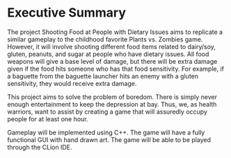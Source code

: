 # Executive Summary
The project Shooting Food at People with Dietary Issues aims to replicate a similar gameplay to the childhood favorite Plants vs. Zombies game. However, it will involve shooting different food items related to dairy/soy, gluten, peanuts, and sugar at people who have dietary issues. All food weapons will give a base level of damage, but there will be extra damage given if the food hits someone who has that food sensitivity. For example, if a baguette from the baguette launcher hits an enemy with a gluten sensitivity, they would receive extra damage.

This project aims to solve the problem of boredom. There is simply never enough entertainment to keep the depression at bay. Thus, we, as health warriors, want to assist by creating a game that will assuredly occupy people for at least one hour.

Gameplay will be implemented using C++. The game will have a fully functional GUI with hand drawn art. The game will be able to be played through the CLion IDE.
